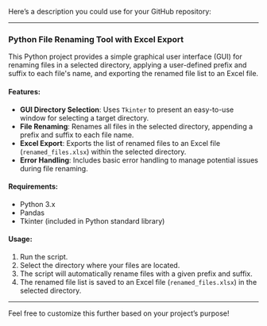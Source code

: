 Here’s a description you could use for your GitHub repository:

---

### Python File Renaming Tool with Excel Export

This Python project provides a simple graphical user interface (GUI) for renaming files in a selected directory, applying a user-defined prefix and suffix to each file's name, and exporting the renamed file list to an Excel file.

#### Features:
- **GUI Directory Selection**: Uses `Tkinter` to present an easy-to-use window for selecting a target directory.
- **File Renaming**: Renames all files in the selected directory, appending a prefix and suffix to each file name.
- **Excel Export**: Exports the list of renamed files to an Excel file (`renamed_files.xlsx`) within the selected directory.
- **Error Handling**: Includes basic error handling to manage potential issues during file renaming.

#### Requirements:
- Python 3.x
- Pandas
- Tkinter (included in Python standard library)

#### Usage:
1. Run the script.
2. Select the directory where your files are located.
3. The script will automatically rename files with a given prefix and suffix.
4. The renamed file list is saved to an Excel file (`renamed_files.xlsx`) in the selected directory.

---

Feel free to customize this further based on your project’s purpose!
